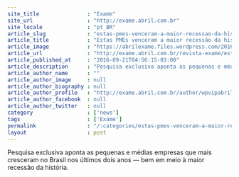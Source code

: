 ```yaml
---
site_title               : "Exame"
site_url                 : "http://exame.abril.com.br"
site_locale              : "pt_BR"
article_slug             : "estas-pmes-venceram-a-maior-recessao-da-historia-do-pais"
article_title            : "Estas PMEs venceram a maior recessão da história do país"
article_image            : "https://abrilexame.files.wordpress.com/2016/09/size_960_16_9_especial-pme.jpg?quality=70&strip=all&w=960"
article_url              : "http://exame.abril.com.br/revista-exame/estas-pmes-venceram-a-maior-recessao-da-historia-do-pais/"
article_published_at     : "2016-09-21T04:56:15-03:00"
article_description      : "Pesquisa exclusiva aponta as pequenas e médias empresas que mais cresceram no Brasil nos últimos dois anos — bem em meio à maior recessão da história."
article_author_name      : ""
article_author_image     : null
article_author_biography : null
article_author_profile   : "http://exame.abril.com.br/author/wpvipabril/"
article_author_facebook  : null
article_author_twitter   : null
category                 : ['news']
tags                     : ['Exame']
permalink                : "/:categories/estas-pmes-venceram-a-maior-recessao-da-historia-do-pais/"
layout                   : post
---
```


Pesquisa exclusiva aponta as pequenas e médias empresas que mais cresceram no Brasil nos últimos dois anos — bem em meio à maior recessão da história.
